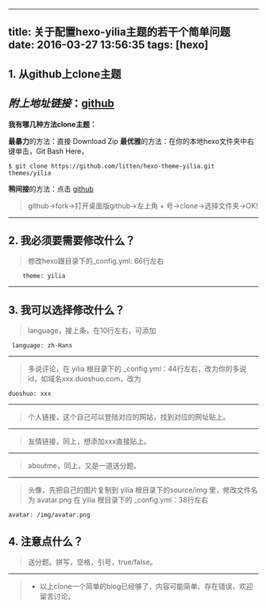 
---
title: 关于配置hexo-yilia主题的若干个简单问题
date: 2016-03-27 13:56:35
tags: [hexo] 
---

## 1. 从github上clone主题
*附上地址链接*：[github](https://github.com/litten/hexo-theme-yilia)
--- 
**我有哪几种方法clone主题：**
<!-- more -->
**最暴力**的方法：直接 Download Zip
**最优雅**的方法：在你的本地hexo文件夹中右键单击，Git Bash Here，

    $ git clone https://github.com/litten/hexo-theme-yilia.git themes/yilia
**稍间接**的方法：点击 [github](https://github.com/litten/hexo-theme-yilia)  

> github->fork->打开桌面版github->左上角 +      号->clone->选择文件夹->OK!


---
## 2. 我必须要需要修改什么？
> 修改hexo跟目录下的_config.yml: 66行左右
        
        theme: yilia
        
---
## 3. 我可以选择修改什么？
> language，接上条，在10行左右，可添加

     language: zh-Hans
     
---
> 多说评论，在 yilia 根目录下的 _config.yml：44行左右，改为你的多说id，如域名xxx.duoshuo.com，改为

    duoshuo: xxx
    
---

> 个人链接，这个自己可以登陆对应的网站，找到对应的网址贴上。

---
> 友情链接，同上，想添加xxx直接贴上。

---
> aboutme，同上，又是一道送分题。

---
> 头像，先把自己的图片复制到 yilia 根目录下的source/img 里，修改文件名为 avatar.png
    在 yilia 根目录下的 _config.yml：38行左右

    avatar: /img/avatar.png
## 4. 注意点什么？
> 送分题。拼写，空格，引号，true/false。

---

> * 以上clone一个简单的blog已经够了，内容可能简单、存在错误，欢迎留言讨论。
